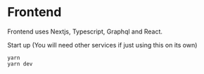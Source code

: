 # Frontend
Frontend uses Nextjs, Typescript, Graphql and React.

Start up (You will need other services if just using this on its own)
```
yarn
yarn dev
```